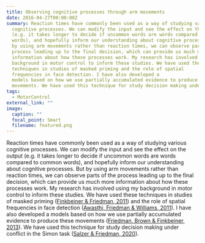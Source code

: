 ```yaml
---
title: Observing cognitive processes through arm movements
date: 2016-04-27T00:00:00Z
summary: Reaction times have commonly been used as a way of studying various
  cognitive processes. We can modify the input and see the effect on the output
  (e.g. it takes longer to decide if uncommon words are words compared to common
  words), and hopefully inform our understanding about cognitive processes. But
  by using arm movements rather than reaction times, we can observe parts of the
  process leading up to the final decision, which can provide us much more
  information about how these processes work. My research has involved using my
  background in motor control to inform these studies. We have used these
  techniques in studies of masked priming and the role of spatial
  frequencies in face detection. I have also developed a
  models based on how we use partially accumulated evidence to produce these
  movements. We have used this technique for study decision making under conflict in the Simon task. 
tags:
  - MotorControl
external_link: ""
image:
  caption: ""
  focal_point: Smart
  filename: featured.png
---
```

Reaction times have commonly been used as a way of studying various cognitive processes. We can modify the input and see the effect on the output (e.g. it takes longer to decide if uncommon words are words compared to common words), and hopefully inform our understanding about cognitive processes. But by using arm movements rather than reaction times, we can observe parts of the process leading up to the final decision, which can provide us much more information about how these processes work. My research has involved using my background in motor control to inform these studies. We have used these techniques in studies of masked priming ([Finkbeiner & Friedman, 2011](http://refbase.nfshost.com/show.php?record=22)) and the role of spatial frequencies in face detection ([Awasthi, Friedman & Williams, 2011](http://refbase.nfshost.com/show.php?record=24)). I have also developed a models based on how we use partially accumulated evidence to produce these movements ([Friedman, Brown & Finkbeiner, 2013](http://refbase.nfshost.com/show.php?record=70)). We have used this technique for study decision making under conflict in the Simon task ([Salzer & Friedman, 2020](https://refbase.nfshost.com/show.php?record=97)).